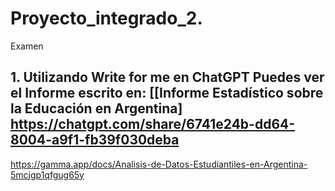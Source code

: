 # Proyecto_integrado_2.
Examen
## 1. Utilizando Write for me en ChatGPT Puedes ver el Informe escrito en: [[Informe Estadístico sobre la Educación en Argentina] https://chatgpt.com/share/6741e24b-dd64-8004-a9f1-fb39f030deba
https://gamma.app/docs/Analisis-de-Datos-Estudiantiles-en-Argentina-5mcjgp1qfgug65y

